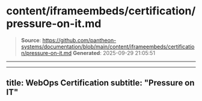 # content/iframeembeds/certification/pressure-on-it.md

> **Source**: https://github.com/pantheon-systems/documentation/blob/main/content/iframeembeds/certification/pressure-on-it.md
> **Generated**: 2025-09-29 21:05:51

---

---
title: WebOps Certification
subtitle: "Pressure on IT"
---

<Partial file="certification-guide/pressure-on-it.md" />
